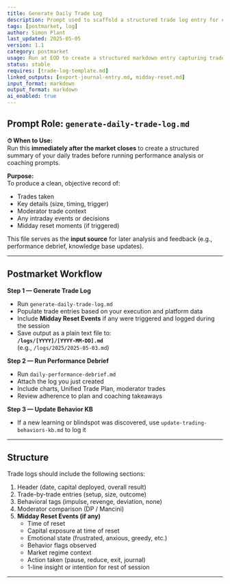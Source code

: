 ```yaml
---
title: Generate Daily Trade Log  
description: Prompt used to scaffold a structured trade log entry for each trading day  
tags: [postmarket, log]  
author: Simon Plant  
last_updated: 2025-05-05  
version: 1.1  
category: postmarket  
usage: Run at EOD to create a structured markdown entry capturing trades, notes, and emotion ratings  
status: stable  
requires: [trade-log-template.md]  
linked_outputs: [export-journal-entry.md, midday-reset.md]  
input_format: markdown  
output_format: markdown  
ai_enabled: true  
---
```


## Prompt Role: `generate-daily-trade-log.md`

**⏱ When to Use:**  
Run this **immediately after the market closes** to create a structured summary of your daily trades before running performance analysis or coaching prompts.

**Purpose:**  
To produce a clean, objective record of:
- Trades taken
- Key details (size, timing, trigger)
- Moderator trade context
- Any intraday events or decisions
- Midday reset moments (if triggered)

This file serves as the **input source** for later analysis and feedback (e.g., performance debrief, knowledge base updates).

---

## Postmarket Workflow

**Step 1 — Generate Trade Log**
- Run `generate-daily-trade-log.md`
- Populate trade entries based on your execution and platform data
- Include **Midday Reset Events** if any were triggered and logged during the session
- Save output as a plain text file to:  
  **`/logs/[YYYY]/[YYYY-MM-DD].md`**  
  (e.g., `/logs/2025/2025-05-03.md`)

**Step 2 — Run Performance Debrief**
- Run `daily-performance-debrief.md`
- Attach the log you just created
- Include charts, Unified Trade Plan, moderator trades
- Review adherence to plan and coaching takeaways

**Step 3 — Update Behavior KB**
- If a new learning or blindspot was discovered,
  use `update-trading-behaviors-kb.md` to log it

---

## Structure

Trade logs should include the following sections:

1. Header (date, capital deployed, overall result)
2. Trade-by-trade entries (setup, size, outcome)
3. Behavioral tags (impulse, revenge, deviation, none)
4. Moderator comparison (DP / Mancini)
5. **Midday Reset Events (if any)**
   - Time of reset
   - Capital exposure at time of reset
   - Emotional state (frustrated, anxious, greedy, etc.)
   - Behavior flags observed
   - Market regime context
   - Action taken (pause, reduce, exit, journal)
   - 1-line insight or intention for rest of session

---